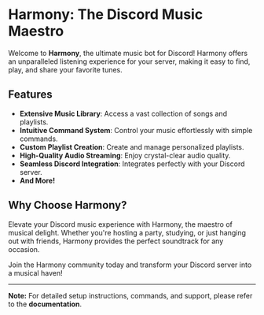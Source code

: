 # Harmony: The Discord Music Maestro

Welcome to **Harmony**, the ultimate music bot for Discord! Harmony offers an unparalleled listening experience for your server, making it easy to find, play, and share your favorite tunes.

## Features

- **Extensive Music Library**: Access a vast collection of songs and playlists.
- **Intuitive Command System**: Control your music effortlessly with simple commands.
- **Custom Playlist Creation**: Create and manage personalized playlists.
- **High-Quality Audio Streaming**: Enjoy crystal-clear audio quality.
- **Seamless Discord Integration**: Integrates perfectly with your Discord server.
- **And More!**

## Why Choose Harmony?

Elevate your Discord music experience with Harmony, the maestro of musical delight. Whether you're hosting a party, studying, or just hanging out with friends, Harmony provides the perfect soundtrack for any occasion.

Join the Harmony community today and transform your Discord server into a musical haven!

---
**Note:** For detailed setup instructions, commands, and support, please refer to the **documentation**.
